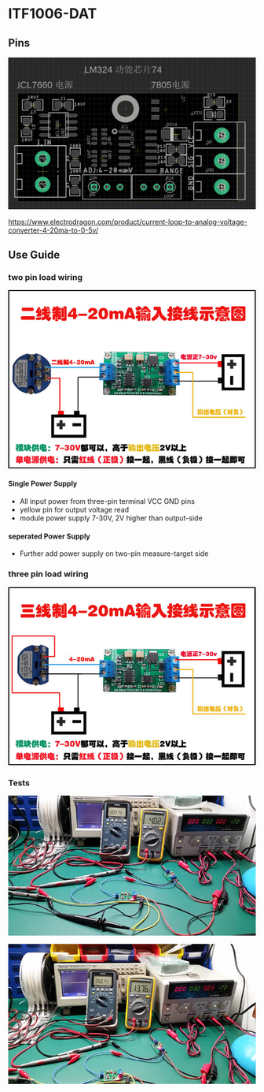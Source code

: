 
# ITF1006-DAT


## Pins 

![](57-42-14-20-02-2023.png)


https://www.electrodragon.com/product/current-loop-to-analog-voltage-converter-4-20ma-to-0-5v/

## Use Guide 

### two pin load wiring 
![](55-25-16-26-06-2023.png)

#### Single Power Supply 
- All input power from three-pin terminal VCC GND pins 
- yellow pin for output voltage read
- module power supply 7-30V, 2V higher than output-side


#### seperated Power Supply 
- Further add power supply on two-pin measure-target side 

### three pin load wiring

![](12-34-16-26-06-2023.png)


### Tests 
![](58-34-16-26-06-2023.png)

![](08-35-16-26-06-2023.png)